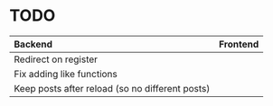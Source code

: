 # TODO

| Backend | Frontend |
|:--------|:--------|
| Redirect on register |  |
| Fix adding like functions |  |
| Keep posts after reload (so no different posts) |  |
